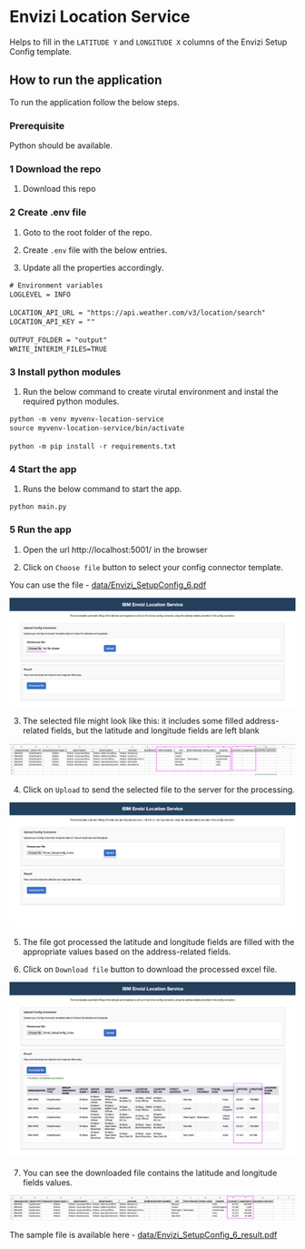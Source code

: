 # Envizi Location Service

Helps to fill in the `LATITUDE Y` and `LONGITUDE X` columns of the Envizi Setup Config template.

## How to run the application

To run the application follow the below steps. 

### Prerequisite

Python should be available.

### 1 Download the repo

1. Download this repo

### 2 Create .env file

1. Goto to the root folder of the repo.

2. Create `.env` file with the below entries. 

3. Update all the properties accordingly.

```
# Environment variables
LOGLEVEL = INFO

LOCATION_API_URL = "https://api.weather.com/v3/location/search"
LOCATION_API_KEY = ""

OUTPUT_FOLDER = "output"
WRITE_INTERIM_FILES=TRUE
```

### 3  Install python modules

1. Run the below command to create virutal environment and instal the required python modules.
```
python -m venv myvenv-location-service
source myvenv-location-service/bin/activate

python -m pip install -r requirements.txt
```

### 4  Start the app

1. Runs the below command to start the app.

```
python main.py
```

### 5  Run the app

1. Open the url http://localhost:5001/ in the browser

2. Click on `Choose file` button to select your config connector template. 

You can use the file - [data/Envizi_SetupConfig_6.pdf](../data/Envizi_SetupConfig_6.pdf)  

<img src="images/image11.png">

3. The selected file might look like this: it includes some filled address-related fields, but the latitude and longitude fields are left blank

<img src="images/image12.png">

4. Click on `Upload` to send the selected file to the server for the processing.

<img src="images/image13.png">

5. The file got processed the latitude and longitude fields are filled with the appropriate values based on the address-related fields.

6. Click on `Download file` button to download the processed excel file.

<img src="images/image14.png">

7. You can see the downloaded file contains the latitude and longitude fields values.

<img src="images/image15.png">

The sample file is available here - [data/Envizi_SetupConfig_6_result.pdf](../data/Envizi_SetupConfig_6_result.pdf)  

